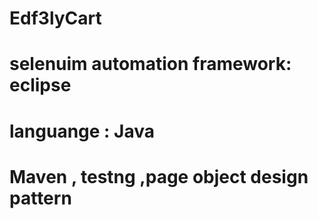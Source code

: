 # Edf3lyCart
# selenuim automation framework: eclipse 
# languange : Java 
# Maven , testng ,page object design pattern
